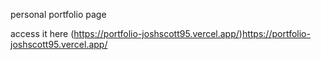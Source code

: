 personal portfolio page

access it here
(https://portfolio-joshscott95.vercel.app/)https://portfolio-joshscott95.vercel.app/
